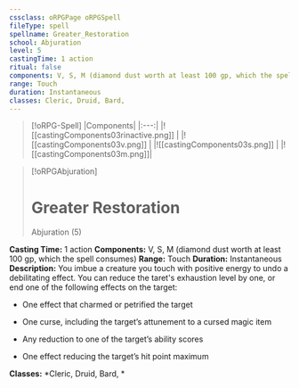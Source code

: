 ```yaml
---
cssclass: oRPGPage oRPGSpell
fileType: spell
spellname: Greater_Restoration
school: Abjuration
level: 5
castingTime: 1 action
ritual: false
components: V, S, M (diamond dust worth at least 100 gp, which the spell consumes)
range: Touch
duration: Instantaneous
classes: Cleric, Druid, Bard,
---
```

> [!oRPG-Spell]
> |Components|
> |:---:|
> |![[castingComponents03rinactive.png]] |
> |![[castingComponents03v.png]] |
> |![[castingComponents03s.png]] |
> |![[castingComponents03m.png]]|

> [!oRPGAbjuration]
>#  Greater Restoration
> Abjuration  (5)

**Casting Time:** 1 action
**Components:** V, S, M (diamond dust worth at least 100 gp, which the spell consumes)
**Range:** Touch
**Duration:**  Instantaneous
**Description:**
You imbue a creature you touch with positive energy to undo a debilitating effect.  You can reduce the taret's exhaustion level by one, or end one of the following effects on the target:



 * One effect that charmed or petrified the target



 * One curse, including the target’s attunement to a cursed magic item



 * Any reduction to one of the target’s ability scores



 * One effect reducing the target’s hit point maximum



**Classes:**  *Cleric, Druid, Bard, *


